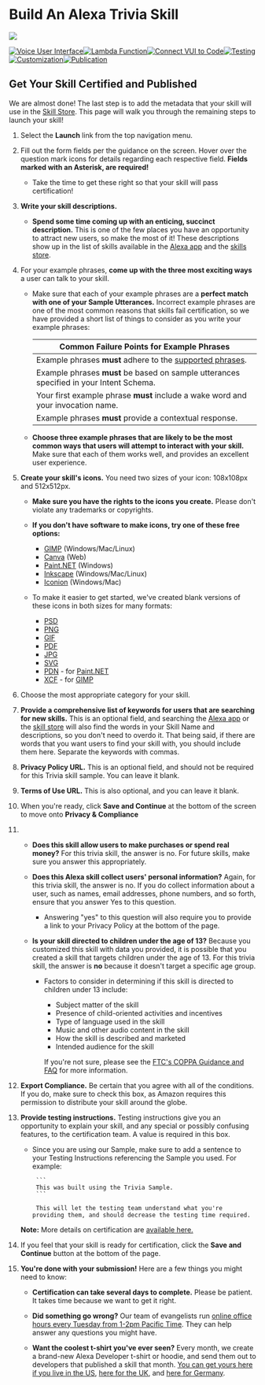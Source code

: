 # Build An Alexa Trivia Skill
<img src="https://m.media-amazon.com/images/G/01/mobile-apps/dex/alexa/alexa-skills-kit/tutorials/quiz-game/header._TTH_.png" />

[![Voice User Interface](https://m.media-amazon.com/images/G/01/mobile-apps/dex/alexa/alexa-skills-kit/tutorials/navigation/1-locked._TTH_.png)](./1-voice-user-interface.md)[![Lambda Function](https://m.media-amazon.com/images/G/01/mobile-apps/dex/alexa/alexa-skills-kit/tutorials/navigation/2-locked._TTH_.png)](./2-lambda-function.md)[![Connect VUI to Code](https://m.media-amazon.com/images/G/01/mobile-apps/dex/alexa/alexa-skills-kit/tutorials/navigation/3-locked._TTH_.png)](./3-connect-vui-to-code.md)[![Testing](https://m.media-amazon.com/images/G/01/mobile-apps/dex/alexa/alexa-skills-kit/tutorials/navigation/4-locked._TTH_.png)](./4-testing.md)[![Customization](https://m.media-amazon.com/images/G/01/mobile-apps/dex/alexa/alexa-skills-kit/tutorials/navigation/5-locked._TTH_.png)](./5-customization.md)[![Publication](https://m.media-amazon.com/images/G/01/mobile-apps/dex/alexa/alexa-skills-kit/tutorials/navigation/6-on._TTH_.png)](./6-publication.md)
## Get Your Skill Certified and Published

We are almost done!  The last step is to add the metadata that your skill will use in the [Skill Store](http://amazon.com/skills).  This page will walk you through the remaining steps to launch your skill!

1. Select the **Launch** link  from the top navigation menu.

2. Fill out the form fields per the guidance on the screen. Hover over the question mark icons for details regarding each respective field. **Fields marked with an Asterisk, are required!**
	* Take the time to get these right so that your skill will pass certification!

3.  **Write your skill descriptions.**

       *  **Spend some time coming up with an enticing, succinct description.**  This is one of the few places you have an opportunity to attract new users, so make the most of it!  These descriptions show up in the list of skills available in the [Alexa app](http://alexa.amazon.com/spa/index.html#skills) and the [skills store](http://www.amazon.com/skills).

4.  For your example phrases, **come up with the three most exciting ways** a user can talk to your skill.

    *  Make sure that each of your example phrases are a **perfect match with one of your Sample Utterances.**  Incorrect example phrases are one of the most common reasons that skills fail certification, so we have provided a short list of things to consider as you write your example phrases:

       | Common Failure Points for Example Phrases |
       | ----------------------------------------- |
       | Example phrases **must** adhere to the [supported phrases](https://developer.amazon.com/public/solutions/alexa/alexa-skills-kit/docs/supported-phrases-to-begin-a-conversation?&sc_category=Owned&sc_channel=RD&sc_campaign=Evangelism2018&sc_publisher=github&sc_content=Survey&sc_detail=trivia-nodejs-V2_GUI-6&sc_funnel=Convert&sc_country=WW&sc_medium=Owned_RD_Evangelism2018_github_Survey_trivia-nodejs-V2_GUI-6_Convert_WW_beginnersdevs&sc_segment=beginnersdevs). |
       | Example phrases **must** be based on sample utterances specified in your Intent Schema. |
       | Your first example phrase **must** include a wake word and your invocation name. |
       | Example phrases **must** provide a contextual response. |

    *  **Choose three example phrases that are likely to be the most common ways that users will attempt to interact with your skill.**  Make sure that each of them works well, and provides an excellent user experience.

5.  **Create your skill's icons.**  You need two sizes of your icon: 108x108px and 512x512px.


    *  **Make sure you have the rights to the icons you create.** Please don't violate any trademarks or copyrights.
    *  **If you don't have software to make icons, try one of these free options:**

       *  [GIMP](https://www.gimp.org/) (Windows/Mac/Linux)
       *  [Canva](https://www.canva.com/) (Web)
       *  [Paint.NET](http://www.getpaint.net/index.html) (Windows)
       *  [Inkscape](http://inkscape.org) (Windows/Mac/Linux)
       *  [Iconion](http://iconion.com/) (Windows/Mac)

    *  To make it easier to get started, we've created blank versions of these icons in both sizes for many formats:

       *  [PSD](https://m.media-amazon.com/images/G/01/mobile-apps/dex/alexa/alexa-skills-kit/tutorials/general/icon-templates/psd._TTH_.zip)
       *  [PNG](https://m.media-amazon.com/images/G/01/mobile-apps/dex/alexa/alexa-skills-kit/tutorials/general/icon-templates/png._TTH_.zip)
       *  [GIF](https://m.media-amazon.com/images/G/01/mobile-apps/dex/alexa/alexa-skills-kit/tutorials/general/icon-templates/gif._TTH_.zip)
       *  [PDF](https://m.media-amazon.com/images/G/01/mobile-apps/dex/alexa/alexa-skills-kit/tutorials/general/icon-templates/pdf._TTH_.zip)
       *  [JPG](https://m.media-amazon.com/images/G/01/mobile-apps/dex/alexa/alexa-skills-kit/tutorials/general/icon-templates/jpg._TTH_.zip)
       *  [SVG](https://m.media-amazon.com/images/G/01/mobile-apps/dex/alexa/alexa-skills-kit/tutorials/general/icon-templates/svg._TTH_.zip)
       *  [PDN](https://m.media-amazon.com/images/G/01/mobile-apps/dex/alexa/alexa-skills-kit/tutorials/general/icon-templates/pdn._TTH_.zip) - for [Paint.NET](http://www.getpaint.net/index.html)
       *  [XCF](https://m.media-amazon.com/images/G/01/mobile-apps/dex/alexa/alexa-skills-kit/tutorials/general/icon-templates/xcf._TTH_.zip) - for [GIMP](https://www.gimp.org/)

6. Choose the most appropriate category for your skill.

7.  **Provide a comprehensive list of keywords for users that are searching for new skills.**  This is an optional field, and searching the [Alexa app](http://alexa.amazon.com) or the [skill store](http://www.amazon.com/skills) will also find the words in your Skill Name and descriptions, so you don't need to overdo it.  That being said, if there are words that you want users to find your skill with, you should include them here.  Separate the keywords with commas.

8. **Privacy Policy URL.** This is an optional field, and should not be required for this Trivia skill sample.  You can leave it blank.

9. **Terms of Use URL.** This is also optional, and you can leave it blank.

10. When you're ready, click **Save and Continue** at the bottom of the screen to move onto **Privacy & Compliance**

11. *  **Does this skill allow users to make purchases or spend real money?** For this trivia skill, the answer is no.  For future skills, make sure you answer this appropriately.

    *  **Does this Alexa skill collect users' personal information?** Again, for this trivia skill, the answer is no.  If you do collect information about a user, such as names, email addresses, phone numbers, and so forth, ensure that you answer Yes to this question.
        *  Answering "yes" to this question will also require you to provide a link to your Privacy Policy at the bottom of the page.

    *  **Is your skill directed to children under the age of 13?** Because you customized this skill with data you provided, it is possible that you created a skill that targets children under the age of 13.  For this trivia skill, the answer is **no** because it doesn't target a specific age group.
        * Factors to consider in determining if this skill is directed to children under 13 include:
            * Subject matter of the skill
            * Presence of child-oriented activities and incentives
            * Type of language used in the skill
            * Music and other audio content in the skill
            * How the skill is described and marketed
            * Intended audience for the skill

            If you're not sure, please see the [FTC's COPPA Guidance and FAQ](https://www.ftc.gov/tips-advice/business-center/guidance/complying-coppa-frequently-asked-questions) for more information.

12.  **Export Compliance.** Be certain that you agree with all of the conditions.  If you do, make sure to check this box, as Amazon requires this permission to distribute your skill around the globe.  

13. **Provide testing instructions.** Testing instructions give you an opportunity to explain your skill, and any special or possibly confusing features, to the certification team.  A value is required in this box.

	* Since you are using our Sample, make sure to add a sentence to your Testing Instructions referencing the Sample you used. For example:

           ```
           This was built using the Trivia Sample.
           ```

           This will let the testing team understand what you're providing them, and should decrease the testing time required.    

	**Note:** More details on certification are [available here.](https://alexa.design/certification)

14. If you feel that your skill is ready for certification, click the **Save and Continue** button at the bottom of the page.


15. **You're done with your submission!**  Here are a few things you might need to know:

    *  **Certification can take several days to complete.** Please be patient.  It takes time because we want to get it right.

    *  **Did something go wrong?** Our team of evangelists run [online office hours every Tuesday from 1-2pm Pacific Time](https://register.gotowebinar.com/rt/8924773651242797059).  They can help answer any questions you might have.

    *  **Want the coolest t-shirt you've ever seen?** Every month, we create a brand-new Alexa Developer t-shirt or hoodie, and send them out to developers that published a skill that month.  [You can get yours here if you live in the US](https://developer.amazon.com/alexa-skills-kit/alexa-developer-skill-promotion?&sc_category=Owned&sc_channel=RD&sc_campaign=Evangelism2018&sc_publisher=github&sc_content=Survey&sc_detail=trivia-nodejs-V2_GUI-6&sc_funnel=Convert&sc_country=WW&sc_medium=Owned_RD_Evangelism2018_github_Survey_trivia-nodejs-V2_GUI-6_Convert_WW_beginnersdevs&sc_segment=beginnersdevs), [here for the UK](https://developer.amazon.com/en-gb/alexa-skills-kit/alexa-developer-skill-promotion?&sc_category=Owned&sc_channel=RD&sc_campaign=Evangelism2018&sc_publisher=github&sc_content=Survey&sc_detail=trivia-nodejs-V2_GUI-6&sc_funnel=Convert&sc_country=WW&sc_medium=Owned_RD_Evangelism2018_github_Survey_trivia-nodejs-V2_GUI-6_Convert_WW_beginnersdevs&sc_segment=beginnersdevs), and [here for Germany](https://developer.amazon.com/de-de/alexa-skills-kit/alexa-developer-skill-promotion?&sc_category=Owned&sc_channel=RD&sc_campaign=Evangelism2018&sc_publisher=github&sc_content=Survey&sc_detail=trivia-nodejs-V2_GUI-6&sc_funnel=Convert&sc_country=WW&sc_medium=Owned_RD_Evangelism2018_github_Survey_trivia-nodejs-V2_GUI-6_Convert_WW_beginnersdevs&sc_segment=beginnersdevs).
